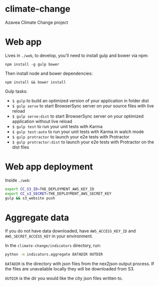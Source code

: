# climate-change
Azavea Climate Change project


# Web app

Lives in `./web`, to develop, you'll need to install gulp and bower via npm:
```
npm install -g gulp bower
```

Then install node and bower dependencies:
```
npm install && bower install
```

Gulp tasks:
- `$ gulp` to build an optimized version of your application in folder dist
- `$ gulp serve` to start BrowserSync server on your source files with live reload
- `$ gulp serve:dist` to start BrowserSync server on your optimized application without live reload
- `$ gulp test` to run your unit tests with Karma
- `$ gulp test:auto` to run your unit tests with Karma in watch mode
- `$ gulp protractor` to launch your e2e tests with Protractor
- `$ gulp protractor:dist` to launch your e2e tests with Protractor on the dist files

# Web app deployment

Inside `./web`:

```bash
export CC_S3_ID=THE_DEPLOYMENT_AWS_KEY_ID
export CC_s3_SECRET=THE_DEPLOYMENT_AWS_SECRET_KEY
gulp && s3_website push

```

# Aggregate data

If you do not have data downloaded, have `AWS_ACCESS_KEY_ID` and `AWS_SECRET_ACCESS_KEY` in your
environment.

In the `climate-change/indicators` directory, run:

```bash
python -m indicators.aggregate DATADIR OUTDIR
```

`DATADIR` is the directory with json files from the nex2json output process. If the files are
unavailable locally they will be downloaded from S3.

`OUTDIR` is the dir you would like the city json files written to.


